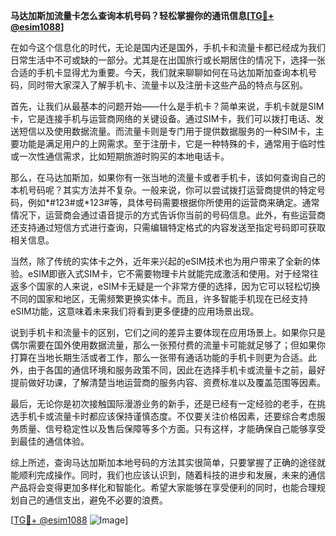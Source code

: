 **马达加斯加流量卡怎么查询本机号码？轻松掌握你的通讯信息[[TG💪+ @esim1088](https://t.me/s/esim1088)]**

在如今这个信息化的时代，无论是国内还是国外，手机卡和流量卡都已经成为我们日常生活中不可或缺的一部分。尤其是在出国旅行或长期居住的情况下，选择一张合适的手机卡显得尤为重要。今天，我们就来聊聊如何在马达加斯加查询本机号码，同时带大家深入了解手机卡、流量卡以及注册卡这些产品的特点与区别。

首先，让我们从最基本的问题开始——什么是手机卡？简单来说，手机卡就是SIM卡，它是连接手机与运营商网络的关键设备。通过SIM卡，我们可以拨打电话、发送短信以及使用数据流量。而流量卡则是专门用于提供数据服务的一种SIM卡，主要功能是满足用户的上网需求。至于注册卡，它是一种特殊的卡，通常用于临时性或一次性通信需求，比如短期旅游时购买的本地电话卡。

那么，在马达加斯加，如果你有一张当地的流量卡或者手机卡，该如何查询自己的本机号码呢？其实方法并不复杂。一般来说，你可以尝试拨打运营商提供的特定号码，例如*#123#或*123#等，具体号码需要根据你所使用的运营商来确定。通常情况下，运营商会通过语音提示的方式告诉你当前的号码信息。此外，有些运营商还支持通过短信方式进行查询，只需编辑特定格式的内容发送至指定号码即可获取相关信息。

当然，除了传统的实体卡之外，近年来兴起的eSIM技术也为用户带来了全新的体验。eSIM即嵌入式SIM卡，它不需要物理卡片就能完成激活和使用。对于经常往返多个国家的人来说，eSIM卡无疑是一个非常方便的选择，因为它可以轻松切换不同的国家和地区，无需频繁更换实体卡。而且，许多智能手机现在已经支持eSIM功能，这意味着未来我们将看到更多便捷的应用场景出现。

说到手机卡和流量卡的区别，它们之间的差异主要体现在应用场景上。如果你只是偶尔需要在国外使用数据流量，那么一张预付费的流量卡可能就足够了；但如果你打算在当地长期生活或者工作，那么一张带有通话功能的手机卡则更为合适。此外，由于各国的通信环境和服务政策不同，因此在选择手机卡或流量卡之前，最好提前做好功课，了解清楚当地运营商的服务内容、资费标准以及覆盖范围等因素。

最后，无论你是初次接触国际漫游业务的新手，还是已经有一定经验的老手，在挑选手机卡或流量卡时都应该保持谨慎态度。不仅要关注价格因素，还要综合考虑服务质量、信号稳定性以及售后保障等多个方面。只有这样，才能确保自己能够享受到最佳的通信体验。

综上所述，查询马达加斯加本地号码的方法其实很简单，只要掌握了正确的途径就能顺利完成操作。同时，我们也应该认识到，随着科技的进步和发展，未来的通信产品将会变得更加多样化和智能化。希望大家能够在享受便利的同时，也能合理规划自己的通信支出，避免不必要的浪费。

[[TG💪+ @esim1088](https://t.me/s/esim1088) ![Image](https://i.postimg.cc/4NQfJmqS/Snipaste-2025-05-13-00-14-12.png)]